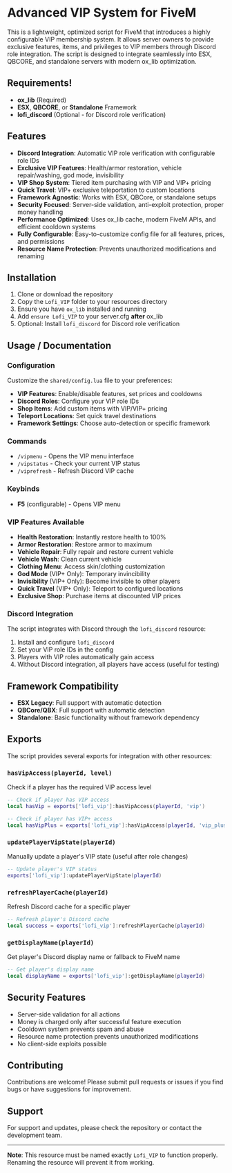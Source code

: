 # Advanced VIP System for FiveM

This is a lightweight, optimized script for FiveM that introduces a highly configurable VIP membership system. It allows server owners to provide exclusive features, items, and privileges to VIP members through Discord role integration. The script is designed to integrate seamlessly into ESX, QBCORE, and standalone servers with modern ox_lib optimization.

## Requirements!
- **ox_lib** (Required)
- **ESX**, **QBCORE**, or **Standalone** Framework
- **lofi_discord** (Optional - for Discord role verification)

## Features
- **Discord Integration**: Automatic VIP role verification with configurable role IDs
- **Exclusive VIP Features**: Health/armor restoration, vehicle repair/washing, god mode, invisibility
- **VIP Shop System**: Tiered item purchasing with VIP and VIP+ pricing
- **Quick Travel**: VIP+ exclusive teleportation to custom locations
- **Framework Agnostic**: Works with ESX, QBCore, or standalone setups
- **Security Focused**: Server-side validation, anti-exploit protection, proper money handling
- **Performance Optimized**: Uses ox_lib cache, modern FiveM APIs, and efficient cooldown systems
- **Fully Configurable**: Easy-to-customize config file for all features, prices, and permissions
- **Resource Name Protection**: Prevents unauthorized modifications and renaming

## Installation
1. Clone or download the repository
2. Copy the `Lofi_VIP` folder to your resources directory
3. Ensure you have `ox_lib` installed and running
4. Add `ensure Lofi_VIP` to your server.cfg **after** ox_lib
5. Optional: Install `lofi_discord` for Discord role verification

## Usage / Documentation

### Configuration
Customize the `shared/config.lua` file to your preferences:
- **VIP Features**: Enable/disable features, set prices and cooldowns
- **Discord Roles**: Configure your VIP role IDs
- **Shop Items**: Add custom items with VIP/VIP+ pricing
- **Teleport Locations**: Set quick travel destinations
- **Framework Settings**: Choose auto-detection or specific framework

### Commands
- `/vipmenu` - Opens the VIP menu interface
- `/vipstatus` - Check your current VIP status
- `/viprefresh` - Refresh Discord VIP cache

### Keybinds
- **F5** (configurable) - Opens VIP menu

### VIP Features Available
- **Health Restoration**: Instantly restore health to 100%
- **Armor Restoration**: Restore armor to maximum
- **Vehicle Repair**: Fully repair and restore current vehicle
- **Vehicle Wash**: Clean current vehicle
- **Clothing Menu**: Access skin/clothing customization
- **God Mode** (VIP+ Only): Temporary invincibility
- **Invisibility** (VIP+ Only): Become invisible to other players
- **Quick Travel** (VIP+ Only): Teleport to configured locations
- **Exclusive Shop**: Purchase items at discounted VIP prices

### Discord Integration
The script integrates with Discord through the `lofi_discord` resource:
1. Install and configure `lofi_discord`
2. Set your VIP role IDs in the config
3. Players with VIP roles automatically gain access
4. Without Discord integration, all players have access (useful for testing)

## Framework Compatibility
- **ESX Legacy**: Full support with automatic detection
- **QBCore/QBX**: Full support with automatic detection  
- **Standalone**: Basic functionality without framework dependency

## Exports
The script provides several exports for integration with other resources:

### `hasVipAccess(playerId, level)`
Check if a player has the required VIP access level
```lua
-- Check if player has VIP access
local hasVip = exports['lofi_vip']:hasVipAccess(playerId, 'vip')

-- Check if player has VIP+ access  
local hasVipPlus = exports['lofi_vip']:hasVipAccess(playerId, 'vip_plus')
```

### `updatePlayerVipState(playerId)`
Manually update a player's VIP state (useful after role changes)
```lua
-- Update player's VIP status
exports['lofi_vip']:updatePlayerVipState(playerId)
```

### `refreshPlayerCache(playerId)`
Refresh Discord cache for a specific player
```lua
-- Refresh player's Discord cache
local success = exports['lofi_vip']:refreshPlayerCache(playerId)
```

### `getDisplayName(playerId)`
Get player's Discord display name or fallback to FiveM name
```lua
-- Get player's display name
local displayName = exports['lofi_vip']:getDisplayName(playerId)
```

## Security Features
- Server-side validation for all actions
- Money is charged only after successful feature execution
- Cooldown system prevents spam and abuse
- Resource name protection prevents unauthorized modifications
- No client-side exploits possible

## Contributing
Contributions are welcome! Please submit pull requests or issues if you find bugs or have suggestions for improvement.

## Support
For support and updates, please check the repository or contact the development team.

---
**Note**: This resource must be named exactly `Lofi_VIP` to function properly. Renaming the resource will prevent it from working.
